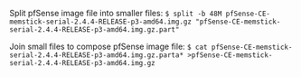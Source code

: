 Split pfSense image file into smaller files:
`$ split -b 48M pfSense-CE-memstick-serial-2.4.4-RELEASE-p3-amd64.img.gz "pfSense-CE-memstick-serial-2.4.4-RELEASE-p3-amd64.img.gz.part"`

Join small files to compose pfSense image file:
`$ cat pfSense-CE-memstick-serial-2.4.4-RELEASE-p3-amd64.img.gz.parta* >pfSense-CE-memstick-serial-2.4.4-RELEASE-p3-amd64.img.gz`
